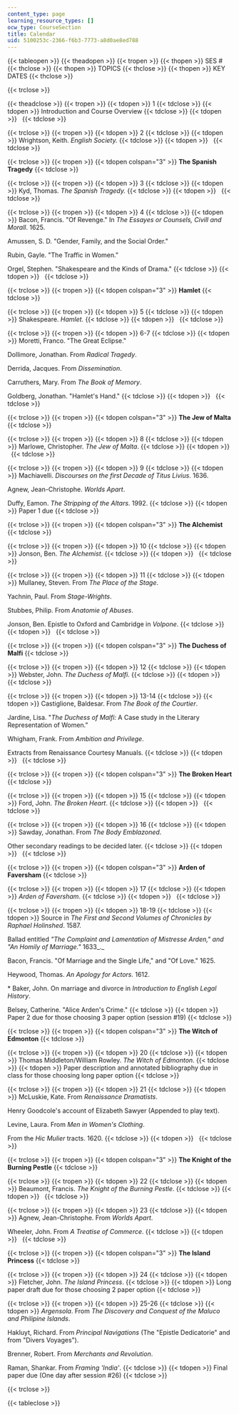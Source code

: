```yaml
---
content_type: page
learning_resource_types: []
ocw_type: CourseSection
title: Calendar
uid: 5100253c-2366-f6b3-7773-a8d0ae8ed788
---
```


{{< tableopen >}}
{{< theadopen >}}
{{< tropen >}}
{{< thopen >}}
SES #
{{< thclose >}}
{{< thopen >}}
TOPICS
{{< thclose >}}
{{< thopen >}}
KEY DATES
{{< thclose >}}

{{< trclose >}}

{{< theadclose >}}
{{< tropen >}}
{{< tdopen >}}
1
{{< tdclose >}}
{{< tdopen >}}
Introduction and Course Overview
{{< tdclose >}}
{{< tdopen >}}
 
{{< tdclose >}}

{{< trclose >}}
{{< tropen >}}
{{< tdopen >}}
2
{{< tdclose >}}
{{< tdopen >}}
Wrightson, Keith. _English Society._
{{< tdclose >}}
{{< tdopen >}}
 
{{< tdclose >}}

{{< trclose >}}
{{< tropen >}}
{{< tdopen colspan="3" >}}
**The Spanish Tragedy**
{{< tdclose >}}

{{< trclose >}}
{{< tropen >}}
{{< tdopen >}}
3
{{< tdclose >}}
{{< tdopen >}}
Kyd, Thomas. _The Spanish Tragedy._
{{< tdclose >}}
{{< tdopen >}}
 
{{< tdclose >}}

{{< trclose >}}
{{< tropen >}}
{{< tdopen >}}
4
{{< tdclose >}}
{{< tdopen >}}
Bacon, Francis. "Of Revenge." In _The Essayes or Counsels, Civill and Morall_. 1625.  
  
Amussen, S. D. "Gender, Family, and the Social Order."  
  
Rubin, Gayle. "The Traffic in Women."  
  
Orgel, Stephen. "Shakespeare and the Kinds of Drama."
{{< tdclose >}}
{{< tdopen >}}
 
{{< tdclose >}}

{{< trclose >}}
{{< tropen >}}
{{< tdopen colspan="3" >}}
**Hamlet**
{{< tdclose >}}

{{< trclose >}}
{{< tropen >}}
{{< tdopen >}}
5
{{< tdclose >}}
{{< tdopen >}}
Shakespeare. _Hamlet._
{{< tdclose >}}
{{< tdopen >}}
 
{{< tdclose >}}

{{< trclose >}}
{{< tropen >}}
{{< tdopen >}}
6-7
{{< tdclose >}}
{{< tdopen >}}
Moretti, Franco. "The Great Eclipse."  
  
Dollimore, Jonathan. From _Radical Tragedy_.  
  
Derrida, Jacques. From _Dissemination_.  
  
Carruthers, Mary. From _The Book of Memory_.  
  
Goldberg, Jonathan. "Hamlet's Hand."
{{< tdclose >}}
{{< tdopen >}}
 
{{< tdclose >}}

{{< trclose >}}
{{< tropen >}}
{{< tdopen colspan="3" >}}
**The Jew of Malta**
{{< tdclose >}}

{{< trclose >}}
{{< tropen >}}
{{< tdopen >}}
8
{{< tdclose >}}
{{< tdopen >}}
Marlowe, Christopher. _The Jew of Malta_.
{{< tdclose >}}
{{< tdopen >}}
 
{{< tdclose >}}

{{< trclose >}}
{{< tropen >}}
{{< tdopen >}}
9
{{< tdclose >}}
{{< tdopen >}}
Machiavelli. _Discourses on the first Decade of Titus Livius_. 1636.  
  
Agnew, Jean-Christophe. _Worlds Apart_.  
  
Duffy, Eamon. _The Stripping of the Altars_. 1992.
{{< tdclose >}}
{{< tdopen >}}
Paper 1 due
{{< tdclose >}}

{{< trclose >}}
{{< tropen >}}
{{< tdopen colspan="3" >}}
**The Alchemist**
{{< tdclose >}}

{{< trclose >}}
{{< tropen >}}
{{< tdopen >}}
10
{{< tdclose >}}
{{< tdopen >}}
Jonson, Ben. _The Alchemist_.
{{< tdclose >}}
{{< tdopen >}}
 
{{< tdclose >}}

{{< trclose >}}
{{< tropen >}}
{{< tdopen >}}
11
{{< tdclose >}}
{{< tdopen >}}
Mullaney, Steven. From _The Place of the Stage_.  
  
Yachnin, Paul. From _Stage-Wrights_.  
  
Stubbes, Philip. From _Anatomie of Abuses_.  
  
Jonson, Ben. Epistle to Oxford and Cambridge in _Volpone_.
{{< tdclose >}}
{{< tdopen >}}
 
{{< tdclose >}}

{{< trclose >}}
{{< tropen >}}
{{< tdopen colspan="3" >}}
**The Duchess of Malfi**
{{< tdclose >}}

{{< trclose >}}
{{< tropen >}}
{{< tdopen >}}
12
{{< tdclose >}}
{{< tdopen >}}
Webster, John. _The Duchess of Malfi_.
{{< tdclose >}}
{{< tdopen >}}
 
{{< tdclose >}}

{{< trclose >}}
{{< tropen >}}
{{< tdopen >}}
13-14
{{< tdclose >}}
{{< tdopen >}}
Castiglione, Baldesar. From _The Book of the Courtier_.  
  
Jardine, Lisa. "_The Duchess of Malfi:_ A Case study in the Literary Representation of Women."  
  
Whigham, Frank. From _Ambition and Privilege_.  
  
Extracts from Renaissance Courtesy Manuals.
{{< tdclose >}}
{{< tdopen >}}
 
{{< tdclose >}}

{{< trclose >}}
{{< tropen >}}
{{< tdopen colspan="3" >}}
**The Broken Heart**
{{< tdclose >}}

{{< trclose >}}
{{< tropen >}}
{{< tdopen >}}
15
{{< tdclose >}}
{{< tdopen >}}
Ford, John. _The Broken Heart_.
{{< tdclose >}}
{{< tdopen >}}
 
{{< tdclose >}}

{{< trclose >}}
{{< tropen >}}
{{< tdopen >}}
16
{{< tdclose >}}
{{< tdopen >}}
Sawday, Jonathan. From _The Body Emblazoned_.  
  
Other secondary readings to be decided later.
{{< tdclose >}}
{{< tdopen >}}
 
{{< tdclose >}}

{{< trclose >}}
{{< tropen >}}
{{< tdopen colspan="3" >}}
**Arden of Faversham**
{{< tdclose >}}

{{< trclose >}}
{{< tropen >}}
{{< tdopen >}}
17
{{< tdclose >}}
{{< tdopen >}}
_Arden of Faversham_.
{{< tdclose >}}
{{< tdopen >}}
 
{{< tdclose >}}

{{< trclose >}}
{{< tropen >}}
{{< tdopen >}}
18-19
{{< tdclose >}}
{{< tdopen >}}
Source in _The First and Second Volumes of Chronicles by Raphael Holinshed_. 1587.  
  
Ballad entitled _"The Complaint and Lamentation of Mistresse Arden," and "An Homily of Marriage."_ 1633_._  
  
Bacon, Francis. "Of Marriage and the Single Life," and "Of Love." 1625.  
  
Heywood, Thomas. _An Apology for Actors._ 1612.  
  
\* Baker, John. On marriage and divorce in _Introduction to English Legal History_.  
  
Belsey, Catherine. "Alice Arden's Crime."
{{< tdclose >}}
{{< tdopen >}}
Paper 2 due for those choosing 3 paper option (session #19)
{{< tdclose >}}

{{< trclose >}}
{{< tropen >}}
{{< tdopen colspan="3" >}}
**The Witch of Edmonton**
{{< tdclose >}}

{{< trclose >}}
{{< tropen >}}
{{< tdopen >}}
20
{{< tdclose >}}
{{< tdopen >}}
Thomas Middleton/William Rowley. _The Witch of Edmonton_.
{{< tdclose >}}
{{< tdopen >}}
Paper description and annotated bibliography due in class for those choosing long paper option
{{< tdclose >}}

{{< trclose >}}
{{< tropen >}}
{{< tdopen >}}
21
{{< tdclose >}}
{{< tdopen >}}
McLuskie, Kate. From _Renaissance Dramatists_.  
  
Henry Goodcole's account of Elizabeth Sawyer (Appended to play text).  
  
Levine, Laura. From _Men in Women's Clothing_.  
  
From the _Hic Mulier_ tracts. 1620.
{{< tdclose >}}
{{< tdopen >}}
 
{{< tdclose >}}

{{< trclose >}}
{{< tropen >}}
{{< tdopen colspan="3" >}}
**The Knight of the Burning Pestle**
{{< tdclose >}}

{{< trclose >}}
{{< tropen >}}
{{< tdopen >}}
22
{{< tdclose >}}
{{< tdopen >}}
Beaumont, Francis. _The Knight of the Burning Pestle_.
{{< tdclose >}}
{{< tdopen >}}
 
{{< tdclose >}}

{{< trclose >}}
{{< tropen >}}
{{< tdopen >}}
23
{{< tdclose >}}
{{< tdopen >}}
Agnew, Jean-Christophe. From _Worlds Apart_.  
  
Wheeler, John. From _A Treatise of Commerce_.
{{< tdclose >}}
{{< tdopen >}}
 
{{< tdclose >}}

{{< trclose >}}
{{< tropen >}}
{{< tdopen colspan="3" >}}
**The Island Princess**
{{< tdclose >}}

{{< trclose >}}
{{< tropen >}}
{{< tdopen >}}
24
{{< tdclose >}}
{{< tdopen >}}
Fletcher, John. _The Island Princess_.
{{< tdclose >}}
{{< tdopen >}}
Long paper draft due for those choosing 2 paper option
{{< tdclose >}}

{{< trclose >}}
{{< tropen >}}
{{< tdopen >}}
25-26
{{< tdclose >}}
{{< tdopen >}}
_Argensola_. From _The Discovery and Conquest of the Maluco and Philipine Islands_.  
  
Hakluyt, Richard. From _Principal Navigations_ (The "Epistle Dedicatorie" and from "Divers Voyages").  
  
Brenner, Robert. From _Merchants and Revolution_.  
  
Raman, Shankar. From _Framing 'India'_.
{{< tdclose >}}
{{< tdopen >}}
Final paper due (One day after session #26)
{{< tdclose >}}

{{< trclose >}}

{{< tableclose >}}